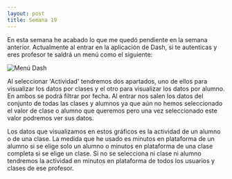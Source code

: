 ```yaml
---
layout: post
title: Semana 19
---
```


En esta semana he acabado lo que me quedó pendiente en la semana anterior. Actualmente al entrar en la aplicación de
Dash, si te autenticas y eres profesor te saldrá un menú como el siguiente:

![Menú Dash](/img/menu.png)
  
Al seleccionar 'Actividad' tendremos dos apartados, uno de ellos para visualizar los datos por clases y el otro para
visualizar los datos por alumno. En ambos se podrá filtrar por fecha. Al entrar nos salen los datos del conjunto de
todas las clases y alumnos ya que aún no hemos seleccionado el valor de clase o alumno que queremos pero una vez
seleccionado este valor podremos ver sus datos. 

Los datos que visualizamos en estos gráficos es la actividad de un alumno o de una clase. La medida que he usado es 
minutos en plataforma de un alumno si se elige solo un alumno o minutos en plataforma de una clase completa si
se elige un clase. Si no se selecciona ni clase ni alumno tendremos la actividad en minutos en plataforma de todos
los usuarios y clases de ese profesor.
